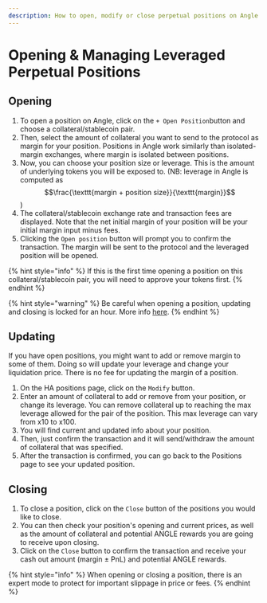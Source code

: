 ```yaml
---
description: How to open, modify or close perpetual positions on Angle app
---
```


# Opening & Managing Leveraged Perpetual Positions

## Opening

1. To open a position on Angle, click on the `+ Open Position`button and choose a collateral/stablecoin pair.
2. Then, select the amount of collateral you want to send to the protocol as margin for your position. Positions in Angle work similarly than isolated-margin exchanges, where margin is isolated between positions.
3. Now, you can choose your position size or leverage. This is the amount of underlying tokens you will be exposed to. (NB: leverage in Angle is computed as $$\frac{\texttt{margin + position size}}{\texttt{margin}}$$)
4. The collateral/stablecoin exchange rate and transaction fees are displayed. Note that the net initial margin of your position will be your initial margin input minus fees.
5. Clicking the `Open position` button will prompt you to confirm the transaction. The margin will be sent to the protocol and the leveraged position will be opened.

{% hint style="info" %}
If this is the first time opening a position on this collateral/stablecoin pair, you will need to approve your tokens first.
{% endhint %}

{% hint style="warning" %}
Be careful when opening a position, updating and closing is locked for an hour. More info [here](app-faq.md).
{% endhint %}

## Updating

If you have open positions, you might want to add or remove margin to some of them. Doing so will update your leverage and change your liquidation price. There is no fee for updating the margin of a position.

1. On the HA positions page, click on the `Modify` button.
2. Enter an amount of collateral to add or remove from your position, or change its leverage. You can remove collateral up to reaching the max leverage allowed for the pair of the position. This max leverage can vary from x10 to x100.
3. You will find current and updated info about your position.
4. Then, just confirm the transaction and it will send/withdraw the amount of collateral that was specified.
5. After the transaction is confirmed, you can go back to the Positions page to see your updated position.

## Closing

1. To close a position, click on the `Close` button of the positions you would like to close.
2. You can then check your position's opening and current prices, as well as the amount of collateral and potential ANGLE rewards you are going to receive upon closing.
3. Click on the `Close` button to confirm the transaction and receive your cash out amount \(margin ± PnL\) and potential ANGLE rewards.

{% hint style="info" %}
When opening or closing a position, there is an expert mode to protect for important slippage in price or fees.
{% endhint %}

